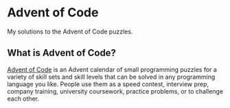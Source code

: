 # Advent of Code
My solutions to the Advent of Code puzzles.

## What is Advent of Code?
[Advent of Code](https://adventofcode.com) is an Advent calendar of small 
programming puzzles for a variety of skill sets and skill levels that can be 
solved in any programming language you like. People use them as a speed contest, 
interview prep, company training, university coursework, practice problems, 
or to challenge each other.
